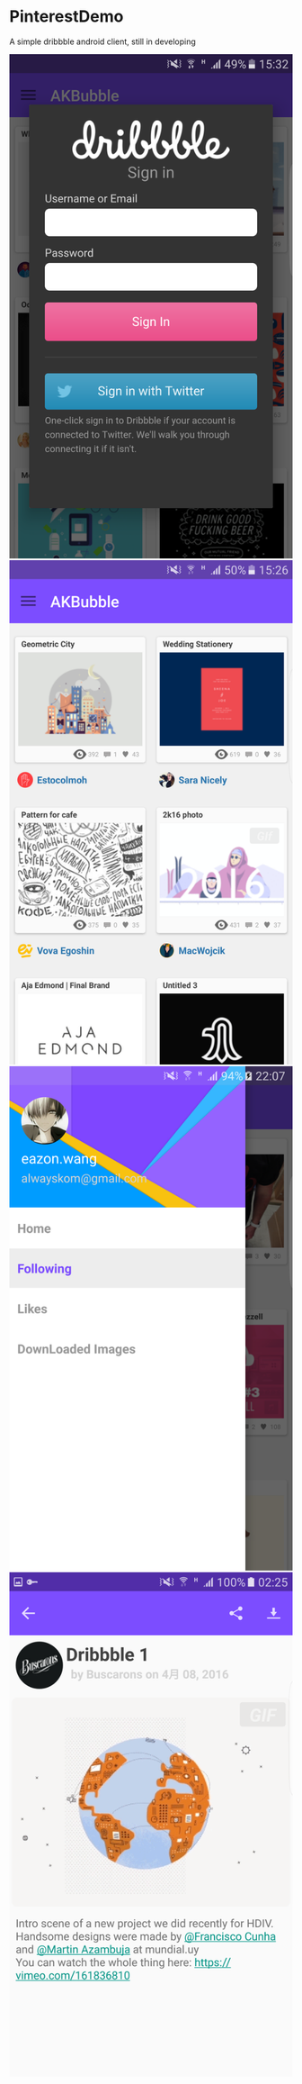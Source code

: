 # PinterestDemo
A simple dribbble android client, still in developing



 ![alt text](https://raw.githubusercontent.com/alwayskim/PinterestDemo/master/Screenshot_20160408-153206.png)
 ![alt text](https://raw.githubusercontent.com/alwayskim/PinterestDemo/master/Screenshot_20160408-152632.png)
 ![alt text](https://raw.githubusercontent.com/alwayskim/PinterestDemo/master/Screenshot_20160408-220728.png)
 ![alt text](https://raw.githubusercontent.com/alwayskim/PinterestDemo/master/Screenshot_20160409-022518.png)
